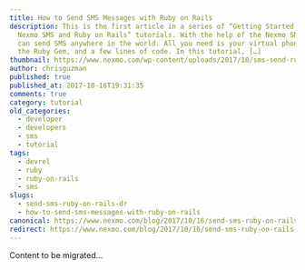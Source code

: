 ```yaml
---
title: How to Send SMS Messages with Ruby on Rails
description: This is the first article in a series of “Getting Started with
  Nexmo SMS and Ruby on Rails” tutorials. With the help of the Nexmo SMS API you
  can send SMS anywhere in the world. All you need is your virtual phone number,
  the Ruby Gem, and a few lines of code. In this tutorial, […]
thumbnail: https://www.nexmo.com/wp-content/uploads/2017/10/sms-send-ruby.png
author: chrisguzman
published: true
published_at: 2017-10-16T19:31:35
comments: true
category: tutorial
old_categories:
  - developer
  - developers
  - sms
  - tutorial
tags:
  - devrel
  - ruby
  - ruby-on-rails
  - sms
slugs:
  - send-sms-ruby-on-rails-dr
  - how-to-send-sms-messages-with-ruby-on-rails
canonical: https://www.nexmo.com/blog/2017/10/16/send-sms-ruby-on-rails-dr
redirect: https://www.nexmo.com/blog/2017/10/16/send-sms-ruby-on-rails-dr
---
```

Content to be migrated...